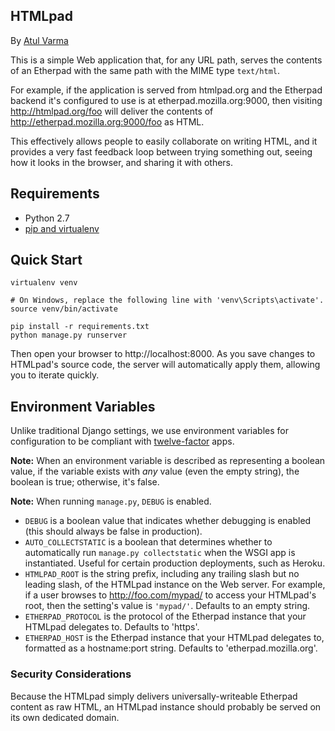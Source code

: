## HTMLpad

By [Atul Varma][]

This is a simple Web application that, for any URL path, serves the
contents of an Etherpad with the same path with the MIME type
`text/html`.

For example, if the application is served from htmlpad.org and the
Etherpad backend it's configured to use is at
etherpad.mozilla.org:9000, then visiting http://htmlpad.org/foo
will deliver the contents of http://etherpad.mozilla.org:9000/foo as
HTML.

This effectively allows people to easily collaborate on writing HTML,
and it provides a very fast feedback loop between trying something
out, seeing how it looks in the browser, and sharing it with others.

## Requirements

* Python 2.7
* [pip and virtualenv](http://stackoverflow.com/q/4324558)

## Quick Start

```
virtualenv venv

# On Windows, replace the following line with 'venv\Scripts\activate'.
source venv/bin/activate

pip install -r requirements.txt
python manage.py runserver
```

Then open your browser to http://localhost:8000. As you save changes to
HTMLpad's source code, the server will automatically apply them, allowing
you to iterate quickly.

## Environment Variables

Unlike traditional Django settings, we use environment variables
for configuration to be compliant with [twelve-factor][] apps.

**Note:** When an environment variable is described as representing a
boolean value, if the variable exists with *any* value (even the empty
string), the boolean is true; otherwise, it's false.

**Note:** When running `manage.py`, `DEBUG` is enabled.

* `DEBUG` is a boolean value that indicates whether debugging is enabled
  (this should always be false in production).
* `AUTO_COLLECTSTATIC` is a boolean that determines whether to
  automatically run `manage.py collectstatic` when the WSGI app is
  instantiated. Useful for certain production deployments, such as Heroku.
* `HTMLPAD_ROOT` is the string prefix, including any trailing slash but no
  leading slash, of the HTMLpad instance on the Web server. For example,
  if a user browses to http://foo.com/mypad/ to access your HTMLpad's root,
  then the setting's value is `'mypad/'`. Defaults to an empty string.
* `ETHERPAD_PROTOCOL` is the protocol of the Etherpad instance that
  your HTMLpad delegates to. Defaults to 'https'.
* `ETHERPAD_HOST` is the Etherpad instance that your HTMLpad delegates to,
  formatted as a hostname:port string. Defaults to 'etherpad.mozilla.org'.

### Security Considerations ###

Because the HTMLpad simply delivers universally-writeable Etherpad content
as raw HTML, an HTMLpad instance should probably be served on its own
dedicated domain.

<!-- Links -->

  [twelve-factor]: http://12factor.net/
  [Atul Varma]: http://toolness.com
